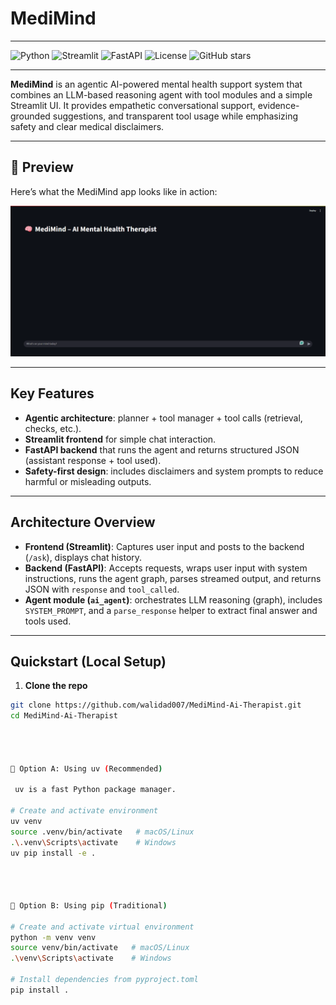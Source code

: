 # MediMind


---

![Python](https://img.shields.io/badge/Python-3.11%2B-blue?logo=python)
![Streamlit](https://img.shields.io/badge/Streamlit-App-red?logo=streamlit)
![FastAPI](https://img.shields.io/badge/FastAPI-Backend-green?logo=fastapi)
![License](https://img.shields.io/badge/License-Pending-lightgrey)
![GitHub stars](https://img.shields.io/github/stars/walidad007/MediMind-Ai-Therapist?style=social)

---


**MediMind** is an agentic AI-powered mental health support system that combines an LLM-based reasoning agent with tool modules and a simple Streamlit UI. It provides empathetic conversational support, evidence-grounded suggestions, and transparent tool usage while emphasizing safety and clear medical disclaimers.

---
## 🚀 Preview
Here’s what the MediMind app looks like in action:

![MediMind Screenshot](assets/medimind_preview.png)

---

## Key Features
- **Agentic architecture**: planner + tool manager + tool calls (retrieval, checks, etc.).  
- **Streamlit frontend** for simple chat interaction.  
- **FastAPI backend** that runs the agent and returns structured JSON (assistant response + tool used).  
- **Safety-first design**: includes disclaimers and system prompts to reduce harmful or misleading outputs.  

---

## Architecture Overview
- **Frontend (Streamlit)**: Captures user input and posts to the backend (`/ask`), displays chat history.  
- **Backend (FastAPI)**: Accepts requests, wraps user input with system instructions, runs the agent graph, parses streamed output, and returns JSON with `response` and `tool_called`.  
- **Agent module (`ai_agent`)**: orchestrates LLM reasoning (graph), includes `SYSTEM_PROMPT`, and a `parse_response` helper to extract final answer and tools used.  

---

## Quickstart (Local Setup)

1. **Clone the repo**

```bash
git clone https://github.com/walidad007/MediMind-Ai-Therapist.git
cd MediMind-Ai-Therapist




🔹 Option A: Using uv (Recommended)

 uv is a fast Python package manager.

# Create and activate environment
uv venv
source .venv/bin/activate   # macOS/Linux
.\.venv\Scripts\activate    # Windows
uv pip install -e .




🔹 Option B: Using pip (Traditional)

# Create and activate virtual environment
python -m venv venv
source venv/bin/activate   # macOS/Linux
.\venv\Scripts\activate    # Windows

# Install dependencies from pyproject.toml
pip install .

